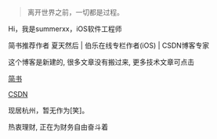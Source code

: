 > 离开世界之前，一切都是过程。

Hi，我是summerxx，iOS软件工程师

简书推荐作者 夏天然后 | 伯乐在线专栏作者(iOS) | CSDN博客专家

这个博客是新建的, 很多文章没有搬过来, 更多技术文章可点击

[简书](https://www.jianshu.com/u/561e4eb07f0c)

[CSDN](https://blog.csdn.net/sinat_30162391)

现居杭州，暂无作为[笑]。

热衷理财, 正在为财务自由奋斗着